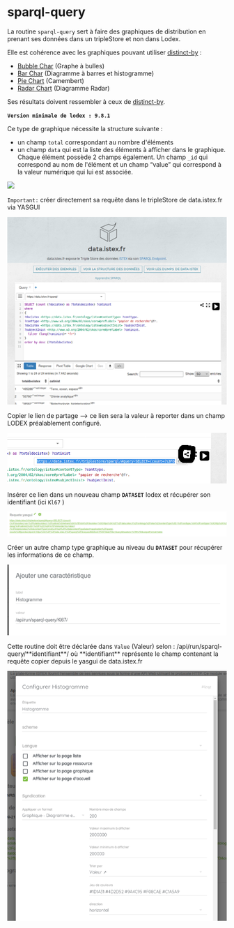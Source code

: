 # sparql-query

La routine `sparql-query` sert à faire des graphiques de distribution en prenant ses données dans un tripleStore et non dans Lodex.

Elle est cohérence avec les graphiques pouvant utiliser [distinct-by](distinctby.md) : 

* [Bubble Char](../../administration/modele/format/bubblechart.md) \(Graphe à bulles\)
* [Bar Char](../../administration/modele/format/distribution-charts/barchart.md) \(Diagramme à barres et histogramme\)
* [Pie Char t](../../administration/modele/format/distribution-charts/piechart.md) \(Camembert\) 
* [Radar Chart](../../administration/modele/format/distribution-charts/radarchart.md) \(Diagramme Radar\) 

Ses résultats doivent ressembler à ceux de [distinct-by](distinctby.md).

**`Version minimale de lodex : 9.8.1`**  


Ce type de graphique nécessite la structure suivante : 

* un champ `total` correspondant au nombre d'éléments
* un champ `data` qui est la liste des éléments à afficher dans le graphique. Chaque élément possède 2  champs également. Un champ `_id` qui correspond au nom de l'élément et un champ “value” qui correspond à la valeur numérique qui lui est associée.

![](https://lh6.googleusercontent.com/ExHZSAOegy9h1M8-MOszM8V42k4_zVSCfSm8HabpOxWRJvuZEwm-riHa2Kk9kcIwl1xCDNdRIEvUNTqLcnCKrkowwjLaS6VRzHwnR3Z0Ihzh8W40qUtwIP7e8BFsMv22MlhYkwqo)

`Important:` créer  directement sa requête dans le tripleStore de data.istex.fr via YASGUI 

![](../../.gitbook/assets/image%20%2817%29.png)

Copier le lien de partage --&gt; ce lien sera la valeur à reporter dans un champ LODEX préalablement configuré.

![copie du lien de partage](../../.gitbook/assets/image%20%2812%29.png)

Insérer ce lien dans un nouveau champ **`DATASET`** lodex et récupérer son identifiant \(ici `Kl67` \)

![requ&#xEA;te yasgui &#xE0; reporter dans un champ dataset](../../.gitbook/assets/image%20%2810%29.png)

Créer un autre champ type graphique au niveau du **`DATASET`** pour récupérer les informations de ce champ.

![d&#xE9;claration de la routine sparql-query](../../.gitbook/assets/image%20%282%29.png)

Cette routine doit être déclarée dans `Value` \(Valeur\) selon : /api/run/sparql-query/\*\*identifiant\*\*/ où \*\*identifiant\*\* représente le champ contenant la requête copier depuis le yasgui de data.istex.fr

![configuration graphique](../../.gitbook/assets/image%20%281%29.png)









